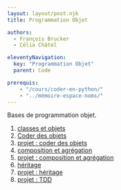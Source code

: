 ```yaml
---
layout: layout/post.njk 
title: Programmation Objet

authors: 
  - François Brucker
  - Célia Châtel

eleventyNavigation:
  key: "Programmation Objet"
  parent: Code

prerequis:
    - "/cours/coder-en-python/"
    - "../mémoire-espace-noms/"
---
```


<!-- début résumé -->

Bases de programmation objet.

<!-- end résumé -->

1. [classes et objets](classes-et-objets)
2. [Coder des objets](coder-ses-objets)
3. [projet : coder des objets](projet-code-objets) 
4. [composition et agrégation](composition-agrégation)
5. [projet : composition et agrégation](projet-composition-agrégation)
6. [héritage](héritage)
7. [projet : héritage](projet-héritage)
8. [projet : TDD](projet-tdd)
